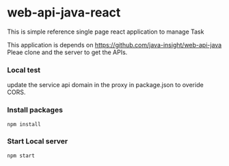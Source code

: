 # web-api-java-react
This is simple reference single page react application to manage Task

This application is depends on https://github.com/java-insight/web-api-java Pleae clone and the server to get the APIs.


### Local test 
update the service api domain in the proxy in package.json to overide CORS.


### Install packages
```
npm install
```

### Start Local server
```
npm start
```